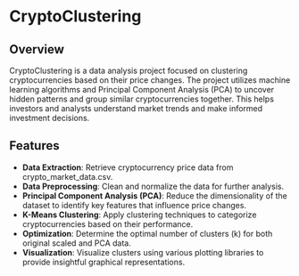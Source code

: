# CryptoClustering

## Overview
CryptoClustering is a data analysis project focused on clustering cryptocurrencies based on their price changes. The project utilizes machine learning algorithms and Principal Component Analysis (PCA) to uncover hidden patterns and group similar cryptocurrencies together. This helps investors and analysts understand market trends and make informed investment decisions.

## Features
- **Data Extraction**: Retrieve cryptocurrency price data from crypto_market_data.csv.
- **Data Preprocessing**: Clean and normalize the data for further analysis.
- **Principal Component Analysis (PCA)**: Reduce the dimensionality of the dataset to identify key features that influence price changes.
- **K-Means Clustering**: Apply clustering techniques to categorize cryptocurrencies based on their performance.
- **Optimization**: Determine the optimal number of clusters (k) for both original scaled and PCA data.
- **Visualization**: Visualize clusters using various plotting libraries to provide insightful graphical representations.
